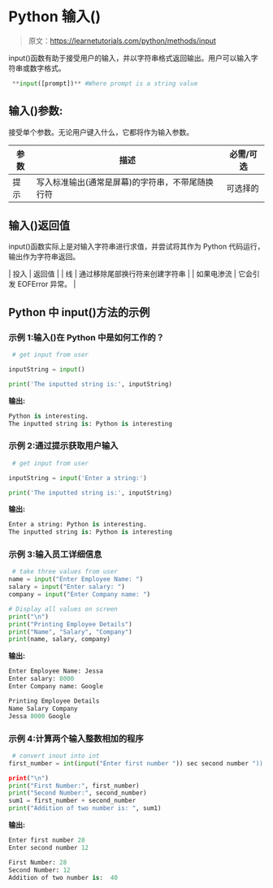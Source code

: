 # Python 输入()

> 原文：<https://learnetutorials.com/python/methods/input>

input()函数有助于接受用户的输入，并以字符串格式返回输出。用户可以输入字符串或数字格式。

```py
 **input([prompt])** #Where prompt is a string value

```

## 输入()参数:

接受单个参数。无论用户键入什么，它都将作为输入参数。

| 参数 | 描述 | 必需/可选 |
| --- | --- | --- |
| 提示 | 写入标准输出(通常是屏幕)的字符串，不带尾随换行符 | 可选择的 |

## 输入()返回值

input()函数实际上是对输入字符串进行求值，并尝试将其作为 Python 代码运行，输出作为字符串返回。

| 投入 | 返回值 |
| 线 | 通过移除尾部换行符来创建字符串 |
| 如果电渗流 | 它会引发 EOFError 异常。 |

## Python 中 input()方法的示例

### 示例 1:输入()在 Python 中是如何工作的？

```py
 # get input from user

inputString = input()

print('The inputted string is:', inputString) 

```

**输出:**

```py
Python is interesting.
The inputted string is: Python is interesting 
```

### 示例 2:通过提示获取用户输入

```py
 # get input from user

inputString = input('Enter a string:')

print('The inputted string is:', inputString) 

```

**输出:**

```py
Enter a string: Python is interesting.
The inputted string is: Python is interesting 
```

### 示例 3:输入员工详细信息

```py
 # take three values from user
name = input("Enter Employee Name: ")
salary = input("Enter salary: ")
company = input("Enter Company name: ")

# Display all values on screen
print("\n")
print("Printing Employee Details")
print("Name", "Salary", "Company")
print(name, salary, company) 

```

**输出:**

```py
Enter Employee Name: Jessa
Enter salary: 8000
Enter Company name: Google

Printing Employee Details
Name Salary Company
Jessa 8000 Google 
```

### 示例 4:计算两个输入整数相加的程序

```py
 # convert inout into int
first_number = int(input("Enter first number ")) sec second number "))

print("\n")
print("First Number:", first_number)
print("Second Number:", second_number)
sum1 = first_number + second_number
print("Addition of two number is: ", sum1) 

```

**输出:**

```py
Enter first number 28
Enter second number 12

First Number: 28
Second Number: 12
Addition of two number is:  40 
```